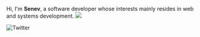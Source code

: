 Hi, I'm **Senev**, a software developer whose interests mainly resides in web and systems development.
<img src="https://github-profile-trophy.vercel.app/?username=senev3141" />

![Twitter](https://img.shields.io/twitter/follow/senev3141?style=social)

